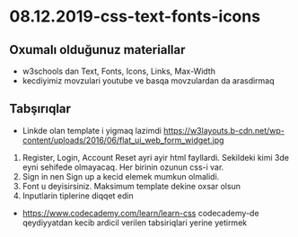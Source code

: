 # 08.12.2019-css-text-fonts-icons

## Oxumalı olduğunuz materiallar
- w3schools dan Text, Fonts, Icons, Links, Max-Width
- kecdiyimiz movzulari youtube ve basqa movzulardan da arasdirmaq

## Tabşırıqlar

- Linkde olan template i yigmaq lazimdi https://w3layouts.b-cdn.net/wp-content/uploads/2016/06/flat_ui_web_form_widget.jpg
1. Register, Login, Account Reset ayri ayir html fayllardi. Sekildeki kimi 3de eyni sehifede olmayacaq. Her birinin ozunun css-i var. 
2. Sign in nen Sign up a kecid elemek mumkun olmalidi.
3. Font u deyisirsiniz. Maksimum template dekine oxsar olsun
4. Inputlarin tiplerine diqqet edin

- https://www.codecademy.com/learn/learn-css codecademy-de qeydiyyatdan kecib ardicil verilen tabsiriqlari yerine yetirmek
